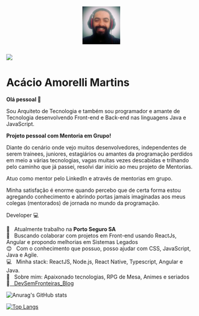 <h1 align="center">
  <img width="100" alt="Acacio Martins" title="AcácioMentoria" src="acacio_mentoria.jpeg" />
</h1>
<img width="100" src="https://camo.githubusercontent.com/363242675617648bfbedd1610f89ac28df0f9e1bac8749d83109fafdf8524fff/68747470733a2f2f67772e616c697061796f626a656374732e636f6d2f7a6f732f726d73706f7274616c2f4b4470677667754d704766716148506a6963524b2e737667" data-canonical-src="https://gw.alipayobjects.com/zos/rmsportal/KDpgvguMpGfqaHPjicRK.svg" style="max-width: 100%;">

# Acácio Amorelli Martins

**Olá pessoal 👋**

Sou Arquiteto de Tecnologia e também sou programador e amante de Tecnologia desenvolvendo Front-end e Back-end nas linguagens Java e JavaScript.

**Projeto pessoal com Mentoria em Grupo!**

Diante do cenário onde vejo muitos desenvolvedores, independentes de serem trainees, juniores, estagiários ou amantes da programação perdidos em meio a várias tecnologias, vagas muitas vezes descabidas e trilhando pelo caminho que já passei, resolvi dar início ao meu projeto de Mentorias.

Atuo como mentor pelo LinkedIn e através de mentorias em grupo.

Minha satisfação é enorme quando percebo que de certa forma estou agregando conhecimento e abrindo portas jamais imaginadas aos meus colegas (mentorados) de jornada no mundo da programação.


Developer :computer:

 :rocket:  &nbsp; Atualmente trabalho na **Porto Seguro SA**
 <br/> :purple_heart: &nbsp; Buscando colaborar com projetos em Front-end usando ReactJs, Angular e propondo melhorias em Sistemas Legados
 <br/> :blush: &nbsp; Com o conhecimento que possuo, posso ajudar com CSS, JavaScript, Java e Agile.
 <br/> :computer: &nbsp; Minha stack: ReactJS, Node.js, React Native, Typescript, Angular e Java.
 <br/> 💬  &nbsp; Sobre mim: Apaixonado tecnologias, RPG de Mesa, Animes e seriados
 <br/> :memo:[ &nbsp; DevSemFronteiras_Blog](https://awesome-montalcini-fe849a.netlify.app/)

![Anurag's GitHub stats](https://github-readme-stats.vercel.app/api?username=acaciomartins&show_icons=true&theme=dracula)

[![Top Langs](https://github-readme-stats.vercel.app/api/top-langs/?username=acaciomartins&layout=compact&theme=dracula)](https://github.com/anuraghazra/github-readme-stats)



